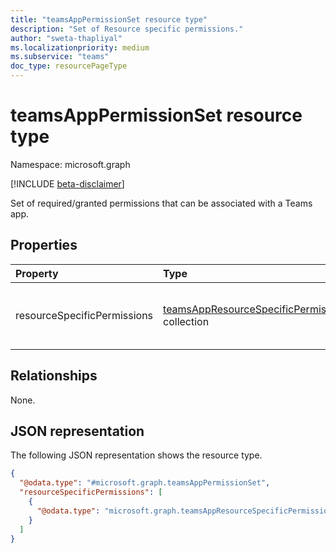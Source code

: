 ```yaml
---
title: "teamsAppPermissionSet resource type"
description: "Set of Resource specific permissions."
author: "sweta-thapliyal"
ms.localizationpriority: medium
ms.subservice: "teams"
doc_type: resourcePageType
---
```


# teamsAppPermissionSet resource type

Namespace: microsoft.graph

[!INCLUDE [beta-disclaimer](../../includes/beta-disclaimer.md)]

Set of required/granted permissions that can be associated with a Teams app.

## Properties
|Property|Type|Description|
|:---|:---|:---|
|resourceSpecificPermissions|[teamsAppResourceSpecificPermission](../resources/teamsappresourcespecificpermission.md) collection|A collection of resource-specific permissions.|

## Relationships
None.

## JSON representation
The following JSON representation shows the resource type.
<!-- {
  "blockType": "resource",
  "@odata.type": "microsoft.graph.teamsAppPermissionSet"
}
-->
``` json
{
  "@odata.type": "#microsoft.graph.teamsAppPermissionSet",
  "resourceSpecificPermissions": [
    {
      "@odata.type": "microsoft.graph.teamsAppResourceSpecificPermission"
    }
  ]
}
```


